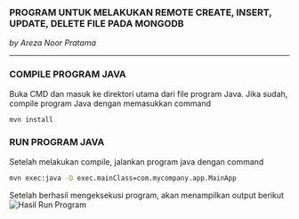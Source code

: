 ### PROGRAM UNTUK MELAKUKAN REMOTE CREATE, INSERT, UPDATE, DELETE FILE PADA MONGODB
*by Areza Noor Pratama*
___ 
### COMPILE PROGRAM JAVA
Buka CMD dan masuk ke direktori utama dari file program Java. Jika sudah, compile program Java dengan memasukkan command
```bash
mvn install
```

### RUN PROGRAM JAVA
Setelah melakukan compile, jalankan program java dengan command 
```bash
mvn exec:java -D exec.mainClass=com.mycompany.app.MainApp
```
Setelah berhasil mengeksekusi program, akan menampilkan output berikut
![Hasil Run Program](https://github.com/user-attachments/assets/a7f987d1-caf9-4ac2-8a2b-3035b99e2812)
